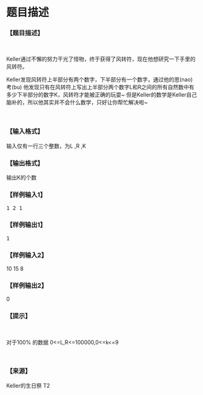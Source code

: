 # 题目描述


<h3>
【题目描述】
</h3>
<p>
<br/>
</p>
<p>
Keller通过不懈的努力干光了怪物，终于获得了风转符，现在他想研究一下手里的风转符。
</p>
<p>
Keller发现风转符上半部分有两个数字，下半部分有一个数字，通过他的思(nao)考(bu) 他发现只有在风转符上写出上半部分两个数字L和R之间的所有自然数中有多少下半部分的数字K，风转符才能被正确的玩耍~ 但是Keller的数学是Keller自己脑补的，所以他其实并不会什么数学，只好让你帮忙解决啦~
</p>
<p>
<br/>
</p>
<h3>
【输入格式】
</h3>
<p>
输入仅有一行三个整数，为L ,R ,K
</p>
<h3>
【输出格式】
</h3>
<p>
输出K的个数
</p>
<h3>
【样例输入1】
</h3>
<pre>1 2 1</pre>
<h3>
【样例输出1】
</h3>
<pre>1</pre>
<h3>
【样例输入2】<br/>
</h3>
<p>
10 15 8
</p>
<h3>
【样例输出2】<br/>
</h3>
<p>
0
</p>
<h3>
【提示】
</h3>
<p>
<br/>
</p>
<p>
对于100% 的数据 0&lt;=L,R&lt;=100000,0&lt;=k&lt;=9
</p>
<p>
<br/>
</p>
<h3>
【来源】
</h3>
<p>
Keller的生日祭 T2
</p>
